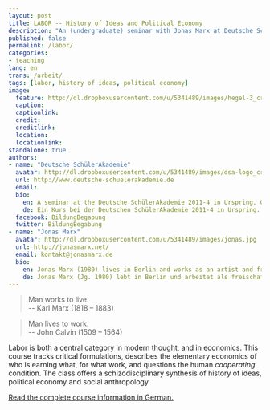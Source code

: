 ```yaml
---
layout: post
title: LABOR -- History of Ideas and Political Economy
description: "An (undergraduate) seminar with Jonas Marx at Deutsche SchülerAkademie 2011-4in Urspring."
published: false
permalink: /labor/
categories:
- teaching
lang: en
trans: /arbeit/
tags: [labor, history of ideas, political economy]
image:
  feature: http://dl.dropboxusercontent.com/u/5341489/images/hegel-3_crop.jpg
  caption: 
  captionlink: 
  credit: 
  creditlink: 
  location: 
  locationlink:
standalone: true
authors:
- name: "Deutsche SchülerAkademie"
  avatar: http://dl.dropboxusercontent.com/u/5341489/images/dsa-logo_crop.jpg
  url: http://www.deutsche-schuelerakademie.de
  email: 
  bio:
    en: A seminar at the Deutsche SchülerAkademie 2011-4 in Urspring, Germany.
    de: Ein Kurs bei der Deutschen SchülerAkademie 2011-4 in Urspring.
  facebook: BildungBegabung
  twitter: BildungBegabung
- name: "Jonas Marx"
  avatar: http://dl.dropboxusercontent.com/u/5341489/images/jonas.jpg
  url: http://jonasmarx.net/
  email: kontakt@jonasmarx.de
  bio:
    en: Jonas Marx (1980) lives in Berlin and works as an artist and freelancer for various architecture firms.
    de: Jonas Marx (Jg. 1980) lebt in Berlin und arbeitet als freischaffender Künstler und als Freiberufler für verschiedene Architekturbüros.
---
```


> Man works to live.    
> -- Karl Marx (1818 – 1883)

> Man lives to work.   
> -- John Calvin (1509 – 1564)


Labor is both a central category in modern thought, and in economics. 
This course tracks critical formulations, describes the elementary economics of who is earning what, for what work, and questions the human *cooperating* condition.
The class offers a schizodisciplinary synthesis of history of ideas, political economy and social anthropology. 

<div markdown="0">
<a href="/arbeit/" class="btn">Read the complete course information in German.</a>
</div>